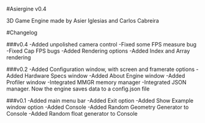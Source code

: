 #Asiergine v0.4

3D Game Engine made by Asier Iglesias and Carlos Cabreira

#Changelog

###v0.4
-Added unpolished camera control
-Fixed some FPS measure bug
-Fixed Cap FPS bugs
-Added Rendering options
-Added Index and Array rendering


###v0.2
-Added Configuration window, with screen and framerate options 
-Added Hardware Specs window
-Added About Engine window
-Added Profiler window
-Integrated MMGR memory manager
-Integrated JSON manager. Now the engine saves data to a config.json file

###v0.1
-Added main menu bar
-Added Exit option
-Added Show Example window option
-Added Console
-Added Random Geometry Generator to Console
-Added Random float generator to Console